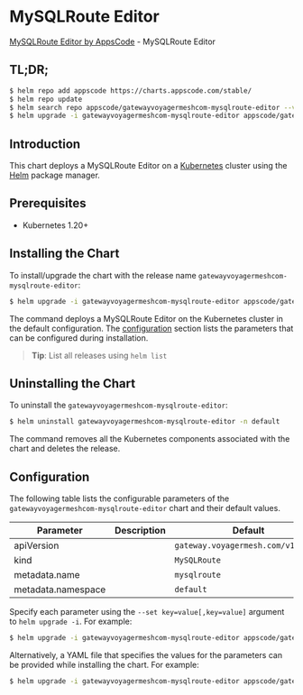 # MySQLRoute Editor

[MySQLRoute Editor by AppsCode](https://appscode.com) - MySQLRoute Editor

## TL;DR;

```bash
$ helm repo add appscode https://charts.appscode.com/stable/
$ helm repo update
$ helm search repo appscode/gatewayvoyagermeshcom-mysqlroute-editor --version=v0.14.0
$ helm upgrade -i gatewayvoyagermeshcom-mysqlroute-editor appscode/gatewayvoyagermeshcom-mysqlroute-editor -n default --create-namespace --version=v0.14.0
```

## Introduction

This chart deploys a MySQLRoute Editor on a [Kubernetes](http://kubernetes.io) cluster using the [Helm](https://helm.sh) package manager.

## Prerequisites

- Kubernetes 1.20+

## Installing the Chart

To install/upgrade the chart with the release name `gatewayvoyagermeshcom-mysqlroute-editor`:

```bash
$ helm upgrade -i gatewayvoyagermeshcom-mysqlroute-editor appscode/gatewayvoyagermeshcom-mysqlroute-editor -n default --create-namespace --version=v0.14.0
```

The command deploys a MySQLRoute Editor on the Kubernetes cluster in the default configuration. The [configuration](#configuration) section lists the parameters that can be configured during installation.

> **Tip**: List all releases using `helm list`

## Uninstalling the Chart

To uninstall the `gatewayvoyagermeshcom-mysqlroute-editor`:

```bash
$ helm uninstall gatewayvoyagermeshcom-mysqlroute-editor -n default
```

The command removes all the Kubernetes components associated with the chart and deletes the release.

## Configuration

The following table lists the configurable parameters of the `gatewayvoyagermeshcom-mysqlroute-editor` chart and their default values.

|     Parameter      | Description |                    Default                    |
|--------------------|-------------|-----------------------------------------------|
| apiVersion         |             | <code>gateway.voyagermesh.com/v1alpha1</code> |
| kind               |             | <code>MySQLRoute</code>                       |
| metadata.name      |             | <code>mysqlroute</code>                       |
| metadata.namespace |             | <code>default</code>                          |


Specify each parameter using the `--set key=value[,key=value]` argument to `helm upgrade -i`. For example:

```bash
$ helm upgrade -i gatewayvoyagermeshcom-mysqlroute-editor appscode/gatewayvoyagermeshcom-mysqlroute-editor -n default --create-namespace --version=v0.14.0 --set apiVersion=gateway.voyagermesh.com/v1alpha1
```

Alternatively, a YAML file that specifies the values for the parameters can be provided while
installing the chart. For example:

```bash
$ helm upgrade -i gatewayvoyagermeshcom-mysqlroute-editor appscode/gatewayvoyagermeshcom-mysqlroute-editor -n default --create-namespace --version=v0.14.0 --values values.yaml
```
